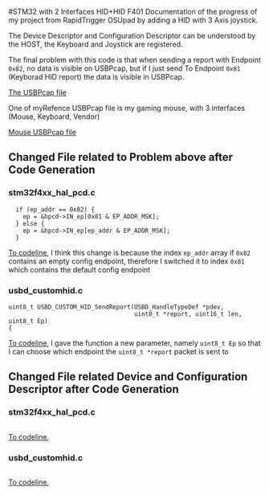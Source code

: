 #STM32 with 2 Interfaces HID+HID F401
Documentation of the progress of my project from RapidTrigger OSUpad by adding a HID with 3 Axis joystick.

The Device Descriptor and Configuration Descriptor can be understood by the HOST, the Keyboard and Joystick are registered.

The final problem with this code is that when sending a report with Endpoint `0x82`, no data is visible on USBPcap, but if I just send To Endpoint `0x81` (Keyborad HID report) the data is visible in USBPcap.

[The USBPcap file](https://github.com/fikririzal/STM32-with-2-Interfaces-HID-HID-F401/blob/51666a001dcdec496e83d72473536c88d66549a2/USBPcap%20File/STM32-with-2-Interfaces-HID-HID-F401.pcapng)

One of myRefence USBPcap file is my gaming mouse, with 3 interfaces (Mouse, Keyboard, Vendor)

[Mouse USBPcap file](https://github.com/fikririzal/STM32-with-2-Interfaces-HID-HID-F401/blob/1cafba283af2a12412ec40e187a9b92fc48d6459/Drivers/STM32F4xx_HAL_Driver/Src/stm32f4xx_hal_pcd.c#L1936-L1940)





## Changed File related to Problem above after Code Generation
### stm32f4xx_hal_pcd.c
```
  if (ep_addr == 0x82) {
	ep = &hpcd->IN_ep[0x81 & EP_ADDR_MSK];
  } else {
	ep = &hpcd->IN_ep[ep_addr & EP_ADDR_MSK];
  }
```
[To codeline](https://github.com/fikririzal/STM32-with-2-Interfaces-HID-HID-F401/blob/1cafba283af2a12412ec40e187a9b92fc48d6459/Drivers/STM32F4xx_HAL_Driver/Src/stm32f4xx_hal_pcd.c#L1936-L1940), I think this change is because the index `ep_addr` array if `0x82` contains an empty config endpoint, therefore I switched it to index `0x81` which contains the default config endpoint

### usbd_customhid.c

```
uint8_t USBD_CUSTOM_HID_SendReport(USBD_HandleTypeDef *pdev,
                                   uint8_t *report, uint16_t len, uint8_t Ep)
{
```
[To codeline](https://github.com/fikririzal/STM32-with-2-Interfaces-HID-HID-F401/blob/1cafba283af2a12412ec40e187a9b92fc48d6459/Middlewares/ST/STM32_USB_Device_Library/Class/CustomHID/Src/usbd_customhid.c#L691-L693), I gave the function a new parameter, namely `uint8_t Ep` so that I can choose which endpoint the `uint8_t *report` packet is sent to
## Changed File related Device and Configuration Descriptor after Code Generation
### stm32f4xx_hal_pcd.c
```

```
[To codeline](), 

### usbd_customhid.c

```

```
[To codeline](), 